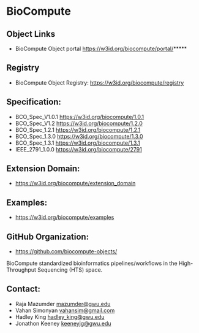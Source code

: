 BioCompute
==========

## Object Links
* BioCompute Object portal	https://w3id.org/biocompute/portal/*****

## Registry

* BioCompute Object Registry: https://w3id.org/biocompute/registry

## Specification: 
* BCO_Spec_V1.0.1	https://w3id.org/biocompute/1.0.1
* BCO_Spec_V1.2 	https://w3id.org/biocompute/1.2.0
* BCO_Spec_1.2.1	https://w3id.org/biocompute/1.2.1
* BCO_Spec_1.3.0	https://w3id.org/biocompute/1.3.0
* BCO_Spec_1.3.1 	https://w3id.org/biocompute/1.3.1
* IEEE_2791_1.0.0	https://w3id.org/biocompute/2791

## Extension Domain: 
* https://w3id.org/biocompute/extension_domain

## Examples: 
* https://w3id.org/biocompute/examples

## GitHub Organization:
* https://github.com/biocompute-objects/

BioCompute standardized bioinformatics pipelines/workflows in the High-Throughput Sequencing (HTS) space. 


## Contact:
* Raja Mazumder <mazumder@gwu.edu>
* Vahan Simonyan <vahansim@gmail.com>
* Hadley King <hadley_king@gwu.edu>
* Jonathon Keeney <keeneyjg@gwu.edu>
